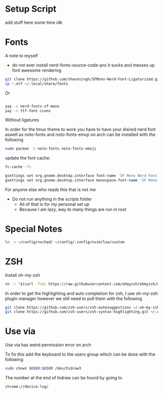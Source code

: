 # Setup Script

add stuff here some time idk

# Fonts

A note to myself

- do not ever install nerd-fonts-source-code-pro
  it sucks and messes up font awesome rendering

```sh
git clone https://github.com/shaunsingh/SFMono-Nerd-Font-Ligaturized.git && cd SFMono-Nerd-Font-Ligaturized
cp *.otf ~/.local/share/fonts

```

Or

```sh

yay -s nerd-fonts-sf-mono
yay -s ttf-font-icons
```

Without ligatures

In order for the tmux theme to work you have to have your disired nerd font aswell as
noto-fonts and noto-fonts-emoji on arch can be installed with the following

```sh
sudo pacman -S noto-fonts noto-fonts-emoji
```
update the font cache:

```sh
fc-cache -fv
```

```sh
gsettings set org.gnome.desktop.interface font-name 'SF Mono Nerd Font 11'
gsettings set org.gnome.desktop.interface monospace-font-name 'SF Mono Nerd Font 10'
```



For anyone else who reads this that is not me

- Do not run anything in the scripts folder
  - All of that is for my personal set up
  - Because I am lazy, way to many things are run in root

# Special Notes

```bash
ln -s ~/config/nvchad/ ~/config/.config/nvim/lua/custom
```

# ZSH

Install oh-my-zsh

```sh
sh -c "$(curl -fsSL https://raw.githubusercontent.com/ohmyzsh/ohmyzsh/master/tools/install.sh)"

```

In order to get the highlighting and
auto completion for zsh, I use oh-my-zsh plugin manager
however we still need to pull them with the following

```sh
git clone https://github.com/zsh-users/zsh-autosuggestions ~/.oh-my-zsh/custom/plugins/zsh-autosuggestions
git clone https://github.com/zsh-users/zsh-syntax-highlighting.git ~/.oh-my-zsh/custom/plugins/zsh-syntax-highlighting
```

# Use via

Use via has weird permission error on arch

To fix this add the keyboard to the users group which can be done with the following

```sh
sudo chown $USER:$USER /dev/hidraw3
```

The number at the end of hidraw can be found by going to

```
chrome://device-log/
```

